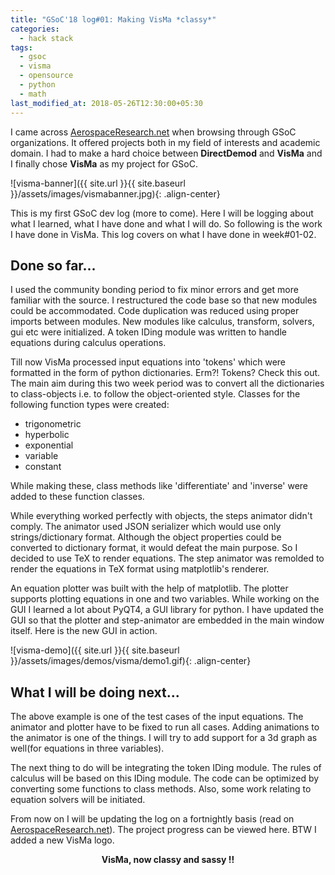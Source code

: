 ```yaml
---
title: "GSoC'18 log#01: Making VisMa *classy*"
categories:
  - hack stack
tags:
  - gsoc
  - visma
  - opensource
  - python
  - math
last_modified_at: 2018-05-26T12:30:00+05:30
---
```



I came across [AerospaceResearch.net](https://aerospaceresearch.net) when browsing through GSoC organizations. It offered projects both in my field of interests and academic domain. I had to make a hard choice between **DirectDemod** and **VisMa** and I finally chose **VisMa** as my project for GSoC.

![visma-banner]({{ site.url }}{{ site.baseurl }}/assets/images/vismabanner.jpg){: .align-center}

This is my first GSoC dev log (more to come). Here I will be logging about what I learned, what I have done and what I will do. So following is the work I have done in VisMa. This log covers on what I have done in week#01-02.

## Done so far...

I used the community bonding period to fix minor errors and get more familiar with the source. I restructured the code base so that new modules could be accommodated. Code duplication was reduced using proper imports between modules. New modules like calculus, transform, solvers, gui etc were initialized. A token IDing module was written to handle equations during calculus operations.

Till now VisMa processed input equations into 'tokens' which were formatted in the form of python dictionaries. Erm?! Tokens? Check this out.
The main aim during this two week period was to convert all the dictionaries to class-objects i.e. to follow the object-oriented style. Classes for the following function types were created:
- trigonometric
- hyperbolic
- exponential
- variable
- constant

While making these, class methods like 'differentiate' and 'inverse' were added to these function classes.

While everything worked perfectly with objects, the steps animator didn't comply. The animator used JSON serializer which would use only strings/dictionary format. Although the object properties could be converted to dictionary format, it would defeat the main purpose. So I decided to use TeX to render equations. The step animator was remolded to render the equations in TeX format using matplotlib's renderer.

An equation plotter was built with the help of matplotlib. The plotter supports plotting equations in one and two variables. While working on the GUI I learned a lot about PyQT4, a GUI library for python. I have updated the GUI so that the plotter and step-animator are embedded in the main window itself. Here is the new GUI in action.

![visma-demo]({{ site.url }}{{ site.baseurl }}/assets/images/demos/visma/demo1.gif){: .align-center}

## What I will be doing next...

The above example is one of the test cases of the input equations. The animator and plotter have to be fixed to run all cases. Adding animations to the animator is one of the things. I will try to add support for a 3d graph as well(for equations in three variables).

The next thing to do will be integrating the token IDing module. The rules of calculus will be based on this IDing module. The code can be optimized by converting some functions to class methods. Also, some work relating to equation solvers will be initiated.

From now on I will be updating the log on a fortnightly basis (read on [AerospaceResearch.net](https://aerospaceresearch.net/?p=691)). The project progress can be viewed here. BTW I added a new VisMa logo.

<p align="center"><b>VisMa, now classy and sassy !!</b>
